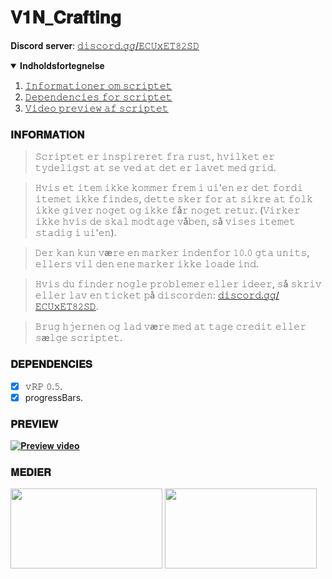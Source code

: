 # 𝐕𝟏𝐍_𝐂𝐫𝐚𝐟𝐭𝐢𝐧𝐠

𝐃𝐢𝐬𝐜𝐨𝐫𝐝 𝐬𝐞𝐫𝐯𝐞𝐫: [𝚍𝚒𝚜𝚌𝚘𝚛𝚍.𝚐𝚐/𝙴𝙲𝚄𝚡𝙴𝚃𝟾𝟸𝚂𝙳](https://discord.gg/ECUxET82SD)

<details open="open">
  <summary>𝐈𝐧𝐝𝐡𝐨𝐥𝐝𝐬𝐟𝐨𝐫𝐭𝐞𝐠𝐧𝐞𝐥𝐬𝐞</summary>
  <ol>
    <li><a href="#𝐈𝐍𝐅𝐎𝐑𝐌𝐀𝐓𝐈𝐎𝐍">𝙸𝚗𝚏𝚘𝚛𝚖𝚊𝚝𝚒𝚘𝚗𝚎𝚛 𝚘𝚖 𝚜𝚌𝚛𝚒𝚙𝚝𝚎𝚝</a></li>
    <li><a href="#𝐃𝐄𝐏𝐄𝐍𝐃𝐄𝐍𝐂𝐈𝐄𝐒">𝙳𝚎𝚙𝚎𝚗𝚍𝚎𝚗𝚌𝚒𝚎𝚜 𝚏𝚘𝚛 𝚜𝚌𝚛𝚒𝚙𝚝𝚎𝚝</a></li>
    <li><a href="#𝐏𝐑𝐄𝐕𝐈𝐄𝐖">𝚅𝚒𝚍𝚎𝚘 𝚙𝚛𝚎𝚟𝚒𝚎𝚠 𝚊𝚏 𝚜𝚌𝚛𝚒𝚙𝚝𝚎𝚝</a></li>
  </ol>
</details>

### 𝐈𝐍𝐅𝐎𝐑𝐌𝐀𝐓𝐈𝐎𝐍
> 𝚂𝚌𝚛𝚒𝚙𝚝𝚎𝚝 𝚎𝚛 𝚒𝚗𝚜𝚙𝚒𝚛𝚎𝚛𝚎𝚝 𝚏𝚛𝚊 𝚛𝚞𝚜𝚝, 𝚑𝚟𝚒𝚕𝚔𝚎𝚝 𝚎𝚛 𝚝𝚢𝚍𝚎𝚕𝚒𝚐𝚜𝚝 𝚊𝚝 𝚜𝚎 𝚟𝚎𝚍 𝚊𝚝 𝚍𝚎𝚝 𝚎𝚛 𝚕𝚊𝚟𝚎𝚝 𝚖𝚎𝚍 𝚐𝚛𝚒𝚍.

> 𝙷𝚟𝚒𝚜 𝚎𝚝 𝚒𝚝𝚎𝚖 𝚒𝚔𝚔𝚎 𝚔𝚘𝚖𝚖𝚎𝚛 𝚏𝚛𝚎𝚖 𝚒 𝚞𝚒'𝚎𝚗 𝚎𝚛 𝚍𝚎𝚝 𝚏𝚘𝚛𝚍𝚒 𝚒𝚝𝚎𝚖𝚎𝚝 𝚒𝚔𝚔𝚎 𝚏𝚒𝚗𝚍𝚎𝚜, 𝚍𝚎𝚝𝚝𝚎 𝚜𝚔𝚎𝚛 𝚏𝚘𝚛 𝚊𝚝 𝚜𝚒𝚔𝚛𝚎 𝚊𝚝 𝚏𝚘𝚕𝚔 𝚒𝚔𝚔𝚎 𝚐𝚒𝚟𝚎𝚛 𝚗𝚘𝚐𝚎𝚝 𝚘𝚐 𝚒𝚔𝚔𝚎 𝚏å𝚛 𝚗𝚘𝚐𝚎𝚝 𝚛𝚎𝚝𝚞𝚛. 
  (𝚅𝚒𝚛𝚔𝚎𝚛 𝚒𝚔𝚔𝚎 𝚑𝚟𝚒𝚜 𝚍𝚎 𝚜𝚔𝚊𝚕 𝚖𝚘𝚍𝚝𝚊𝚐𝚎 𝚟å𝚋𝚎𝚗, 𝚜å 𝚟𝚒𝚜𝚎𝚜 𝚒𝚝𝚎𝚖𝚎𝚝 𝚜𝚝𝚊𝚍𝚒𝚐 𝚒 𝚞𝚒'𝚎𝚗).

> 𝙳𝚎𝚛 𝚔𝚊𝚗 𝚔𝚞𝚗 𝚟æ𝚛𝚎 𝚎𝚗 𝚖𝚊𝚛𝚔𝚎𝚛 𝚒𝚗𝚍𝚎𝚗𝚏𝚘𝚛 𝟷𝟶.𝟶 𝚐𝚝𝚊 𝚞𝚗𝚒𝚝𝚜, 𝚎𝚕𝚕𝚎𝚛𝚜 𝚟𝚒𝚕 𝚍𝚎𝚗 𝚎𝚗𝚎 𝚖𝚊𝚛𝚔𝚎𝚛 𝚒𝚔𝚔𝚎 𝚕𝚘𝚊𝚍𝚎 𝚒𝚗𝚍.

> 𝙷𝚟𝚒𝚜 𝚍𝚞 𝚏𝚒𝚗𝚍𝚎𝚛 𝚗𝚘𝚐𝚕𝚎 𝚙𝚛𝚘𝚋𝚕𝚎𝚖𝚎𝚛 𝚎𝚕𝚕𝚎𝚛 𝚒𝚍𝚎𝚎𝚛, 𝚜å 𝚜𝚔𝚛𝚒𝚟 𝚎𝚕𝚕𝚎𝚛 𝚕𝚊𝚟 𝚎𝚗 𝚝𝚒𝚌𝚔𝚎𝚝 𝚙å 𝚍𝚒𝚜𝚌𝚘𝚛𝚍𝚎𝚗: [𝚍𝚒𝚜𝚌𝚘𝚛𝚍.𝚐𝚐/𝙴𝙲𝚄𝚡𝙴𝚃𝟾𝟸𝚂𝙳](https://discord.gg/ECUxET82SD).

> 𝙱𝚛𝚞𝚐 𝚑𝚓𝚎𝚛𝚗𝚎𝚗 𝚘𝚐 𝚕𝚊𝚍 𝚟æ𝚛𝚎 𝚖𝚎𝚍 𝚊𝚝 𝚝𝚊𝚐𝚎 𝚌𝚛𝚎𝚍𝚒𝚝 𝚎𝚕𝚕𝚎𝚛 𝚜æ𝚕𝚐𝚎 𝚜𝚌𝚛𝚒𝚙𝚝𝚎𝚝.

### 𝐃𝐄𝐏𝐄𝐍𝐃𝐄𝐍𝐂𝐈𝐄𝐒
- [x] 𝚟𝚁𝙿 𝟶.𝟻.
- [x] progressBars.

### 𝐏𝐑𝐄𝐕𝐈𝐄𝐖
[![𝐏𝐫𝐞𝐯𝐢𝐞𝐰 𝐯𝐢𝐝𝐞𝐨](https://i.ytimg.com/vi/S2CczprC2Hw/hqdefault.jpg)](https://youtu.be/S2CczprC2Hw)

### 𝐌𝐄𝐃𝐈𝐄𝐑
[<img src="https://cdn.vox-cdn.com/thumbor/VlgzMj5_REvgw7vItUeOy0KSYnY=/0x172:2400x1429/fit-in/1200x630/cdn.vox-cdn.com/uploads/chorus_asset/file/11946613/discord_logo_wordmark_2400.jpg" width="243px" height="127.575px">](https://discord.gg/ECUxET82SD) [<img src="https://1000logos.net/wp-content/uploads/2017/05/Old-YouTube-logo.jpg" width="243px" height="127.575px">](https://www.youtube.com/channel/UCxoJ3jF7onq1TRkOnAZAF8w)
